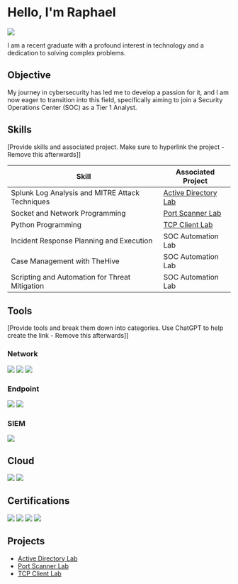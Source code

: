 # Hello, I'm Raphael
<a href="https://www.linkedin.com/in/raphael-abangwu-8920b9a8/"><img src="https://img.shields.io/badge/-LinkedIn-0072b1?&style=for-the-badge&logo=linkedin&logoColor=white" /></a>



I am a recent graduate with a profound interest in technology and a dedication to solving complex problems.

## Objective

My journey in cybersecurity has led me to develop a passion for it, and I am now eager to transition into this field, specifically aiming to join a Security Operations Center (SOC) as a Tier 1 Analyst.

## Skills
[Provide skills and associated project. Make sure to hyperlink the project - Remove this afterwards]]

| Skill                                         | Associated Project         |
|-----------------------------------------------|----------------------------|
| Splunk Log Analysis and MITRE Attack Techniques | <a href="https://github.com/Rapheal93/Active-Directory-Lab/tree/main">Active Directory Lab</a>|
| Socket and Network Programming | <a href="https://github.com/Rapheal93/Port-Scanner-Lab/tree/main/">Port Scanner Lab</a>|
| Python Programming | <a href="https://github.com/Rapheal93/TCP-Client-Lab">TCP Client Lab</a>|
| Incident Response Planning and Execution      | SOC Automation Lab|
| Case Management with TheHive                  | SOC Automation Lab|
| Scripting and Automation for Threat Mitigation | SOC Automation Lab|

## Tools
[Provide tools and break them down into categories. Use ChatGPT to help create the link - Remove this afterwards]]

### Network
<div>
    <img src="https://img.shields.io/badge/-Wireshark-1679A7?&style=for-the-badge&logo=Wireshark&logoColor=white" />
    <img src="https://img.shields.io/badge/-Suricata-EF3B2D?&style=for-the-badge&logo=Suricata&logoColor=white" />
    <img src="https://img.shields.io/badge/-Zeek-777BB4?&style=for-the-badge&logo=Zeek&logoColor=white" />
</div>

### Endpoint
<div>
    <img src="https://img.shields.io/badge/-Microsoft_Defender_for_Endpoint-00A4EF?&style=for-the-badge&logo=Microsoft&logoColor=white" />
    <img src="https://img.shields.io/badge/-Velociraptor-4B275F?&style=for-the-badge&logo=Velociraptor&logoColor=white" />
</div>

### SIEM
<div>
    <img src="https://img.shields.io/badge/-Splunk-000000?&style=for-the-badge&logo=Splunk&logoColor=white" />
</div>

## Cloud
<div>
    <img src="https://img.shields.io/badge/-Amazon_AWS_Security_Hub-232F3E?style=for-the-badge&logo=Amazon%20AWS&logoColor=FF9900" />
    <img src="https://img.shields.io/badge/-Velociraptor-4B275F?&style=for-the-badge&logo=Velociraptor&logoColor=white" />
</div>

## Certifications
<div>
<img src="https://img.shields.io/badge/-Pentest%2B-FF0000?&style=for-the-badge&logo=CompTIA&logoColor=white" />
<img src="https://img.shields.io/badge/-Security%2B-FF0000?&style=for-the-badge&logo=CompTIA&logoColor=white" />
<img src="https://img.shields.io/badge/-CNVP_Certification-FF0000?&style=for-the-badge" />
<img src="https://img.shields.io/badge/-Cisco_CCENT-00A4EF?&style=for-the-badge" />
</div>

## Projects
- <a href="https://github.com/Rapheal93/Active-Directory-Lab/tree/main">Active Directory Lab</a>
- <a href="https://github.com/Rapheal93/Port-Scanner-Lab/tree/main/">Port Scanner Lab</a>
- <a href="https://github.com/Rapheal93/TCP-Client-Lab">TCP Client Lab</a>
